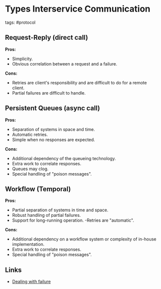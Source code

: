 # Types Interservice Communication

tags: #protocol

## Request-Reply (direct call)

**Pros:**

- Simplicity.
- Obvious correlation between a request and a failure.

**Cons:**

- Retries are client's responsibility and are difficult to do for a remote client.
- Partial failures are difficult to handle.

## Persistent Queues (async call)

**Pros:**

- Separation of systems in space and time.
- Automatic retries.
- Simple when no responses are expected.


**Cons:**

- Additional dependency of the queueing technology.
- Extra work to correlate responses.
- Queues may clog.
- Special handling of "poison messages".


## Workflow (Temporal)


**Pros:**

- Partial separation of systems in time and space.
- Robust handling of partial failures.
- Support for long-running operation.
-Retries are "automatic".

**Cons:**

- Additional dependency on a workflow system or complexity of in-house implementation.
- Extra work to correlate responses.
- Special handling of "poison messages".

## Links
- [Dealing with failure](https://docs.temporal.io/blog/dealing-with-failure/)